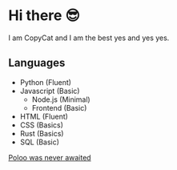 # **Hi there 😎**

I am CopyCat and I am the best yes and yes yes.

## **Languages**

* Python (Fluent)
* Javascript (Basic)
  * Node.js (Minimal)
  * Frontend (Basic)
* HTML (Fluent)
* CSS (Basics)
* Rust (Basics)
* SQL (Basic)

[Poloo was never awaited](https://github.com/PolooDev)
